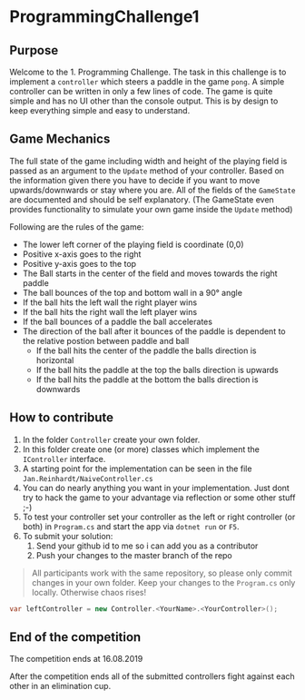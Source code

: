 # ProgrammingChallenge1

## Purpose

Welcome to the 1. Programming Challenge.
The task in this challenge is to implement a `controller` which steers a paddle in the game `pong`.
A simple controller can be written in only a few lines of code.
The game is quite simple and has no UI other than the console output.
This is by design to keep everything simple and easy to understand.

## Game Mechanics

The full state of the game including width and height of the playing field
is passed as an argument to the `Update` method of your controller.
Based on the information given there you have to decide if you want to move upwards/downwards or stay where you are.
All of the fields of the `GameState` are documented and should be self explanatory.
(The GameState even provides functionality to simulate your own game inside the `Update` method)

Following are the rules of the game:

* The lower left corner of the playing field is coordinate (0,0)
* Positive x-axis goes to the right
* Positive y-axis goes to the top
* The Ball starts in the center of the field and moves towards the right paddle
* The ball bounces of the top and bottom wall in a 90° angle
* If the ball hits the left wall the right player wins
* If the ball hits the right wall the left player wins
* If the ball bounces of a paddle the ball accelerates
* The direction of the ball after it bounces of the paddle is dependent to the relative postion between paddle and ball
  * If the ball hits the center of the paddle the balls direction is horizontal
  * If the ball hits the paddle at the top the balls direction is upwards
  * If the ball hits the paddle at the bottom the balls direction is downwards

## How to contribute

1. In the folder `Controller` create your own folder.
1. In this folder create one (or more) classes which implement the `IController` interface.
1. A starting point for the implementation can be seen in the file `Jan.Reinhardt/NaiveController.cs`
1. You can do nearly anything you want in your implementation.
   Just dont try to hack the game to your advantage via reflection or some other stuff ;-)
1. To test your controller set your controller as the left or
   right controller (or both) in `Program.cs` and start the app via `dotnet run` or `F5`.
1. To submit your solution:
   1. Send your github id to me so i can add you as a contributor
   1. Push your changes to the master branch of the repo

> All participants work with the same repository, so please only commit changes in your own folder. Keep your changes to the `Program.cs` only locally. Otherwise chaos rises!

```csharp
var leftController = new Controller.<YourName>.<YourController>();
```

## End of the competition

The competition ends at 16.08.2019

After the competition ends all of the submitted controllers fight against each other in an elimination cup.
